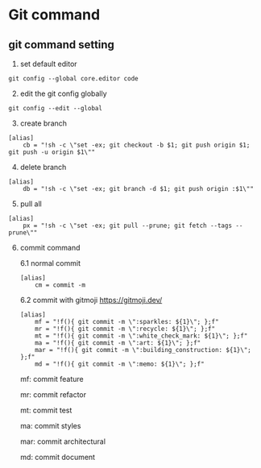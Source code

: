 # Git command



## git command setting

1. set default editor

```shell
git config --global core.editor code
```

2. edit the git config globally

```shell
git config --edit --global
```

3. create branch


```gitconfig
[alias]
    cb = "!sh -c \"set -ex; git checkout -b $1; git push origin $1; git push -u origin $1\""
```


4. delete branch

```gitconfig
[alias]
    db = "!sh -c \"set -ex; git branch -d $1; git push origin :$1\""
```

5. pull all

```gitconfig
[alias]
    px = "!sh -c \"set -ex; git pull --prune; git fetch --tags --prune\""
```

6. commit command


    6.1 normal commit

    ```
    [alias]
        cm = commit -m
    ```

    6.2 commit with gitmoji
    <https://gitmoji.dev/>


    ```
    [alias]
        mf = "!f(){ git commit -m \":sparkles: ${1}\"; };f"
        mr = "!f(){ git commit -m \":recycle: ${1}\"; };f"
        mt = "!f(){ git commit -m \":white_check_mark: ${1}\"; };f"
        ma = "!f(){ git commit -m \":art: ${1}\"; };f"
        mar = "!f(){ git commit -m \":building_construction: ${1}\"; };f"
        md = "!f(){ git commit -m \":memo: ${1}\"; };f"
    ```
    
    mf: commit feature
    
    mr: commit refactor

    mt: commit test

    ma: commit styles

    mar: commit architectural

    md: commit document